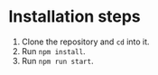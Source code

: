 # Installation steps
1. Clone the repository and `cd` into it.
2. Run `npm install`.
3. Run `npm run start`.